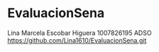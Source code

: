 # EvaluacionSena
Lina Marcela Escobar Higuera
1007826195
ADSO
https://github.com/Lina1610/EvaluacionSena.git
